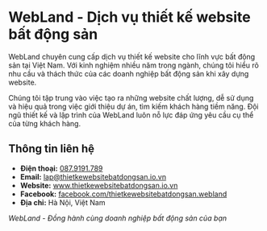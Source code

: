 # WebLand - Dịch vụ thiết kế website bất động sản

WebLand chuyên cung cấp dịch vụ thiết kế website cho lĩnh vực bất động sản tại Việt Nam. Với kinh nghiệm nhiều năm trong ngành, chúng tôi hiểu rõ nhu cầu và thách thức của các doanh nghiệp bất động sản khi xây dựng website.

Chúng tôi tập trung vào việc tạo ra những website chất lượng, dễ sử dụng và hiệu quả trong việc giới thiệu dự án, tìm kiếm khách hàng tiềm năng. Đội ngũ thiết kế và lập trình của WebLand luôn nỗ lực đáp ứng yêu cầu cụ thể của từng khách hàng.

## Thông tin liên hệ

- **Điện thoại:** [087.9191.789](tel:0879191789)
- **Email:** lap@thietkewebsitebatdongsan.io.vn
- **Website:** www.thietkewebsitebatdongsan.io.vn
- **Facebook:** [facebook.com/thietkewebsitebatdongsan.webland](https://facebook.com/thietkewebsitebatdongsan.webland)
- **Địa chỉ:** Hà Nội, Việt Nam

*WebLand - Đồng hành cùng doanh nghiệp bất động sản của bạn*
